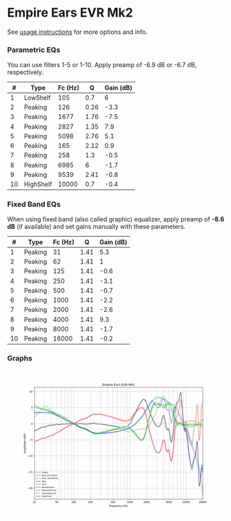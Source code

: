 # Empire Ears EVR Mk2
See [usage instructions](https://github.com/jaakkopasanen/AutoEq#usage) for more options and info.

### Parametric EQs
You can use filters 1-5 or 1-10. Apply preamp of -6.9 dB or -6.7 dB, respectively.

|   # | Type      |   Fc (Hz) |    Q |   Gain (dB) |
|-----|-----------|-----------|------|-------------|
|   1 | LowShelf  |       105 | 0.7  |         6   |
|   2 | Peaking   |       126 | 0.26 |        -3.3 |
|   3 | Peaking   |      1677 | 1.76 |        -7.5 |
|   4 | Peaking   |      2827 | 1.35 |         7.9 |
|   5 | Peaking   |      5098 | 2.76 |         5.1 |
|   6 | Peaking   |       165 | 2.12 |         0.9 |
|   7 | Peaking   |       258 | 1.3  |        -0.5 |
|   8 | Peaking   |      6985 | 6    |        -1.7 |
|   9 | Peaking   |      9539 | 2.41 |        -0.8 |
|  10 | HighShelf |     10000 | 0.7  |        -0.4 |

### Fixed Band EQs
When using fixed band (also called graphic) equalizer, apply preamp of **-8.6 dB** (if available) and set gains manually with these parameters.

|   # | Type    |   Fc (Hz) |    Q |   Gain (dB) |
|-----|---------|-----------|------|-------------|
|   1 | Peaking |        31 | 1.41 |         5.3 |
|   2 | Peaking |        62 | 1.41 |         1   |
|   3 | Peaking |       125 | 1.41 |        -0.6 |
|   4 | Peaking |       250 | 1.41 |        -3.1 |
|   5 | Peaking |       500 | 1.41 |        -0.7 |
|   6 | Peaking |      1000 | 1.41 |        -2.2 |
|   7 | Peaking |      2000 | 1.41 |        -2.6 |
|   8 | Peaking |      4000 | 1.41 |         9.3 |
|   9 | Peaking |      8000 | 1.41 |        -1.7 |
|  10 | Peaking |     16000 | 1.41 |        -0.2 |

### Graphs
![](./Empire%20Ears%20EVR%20Mk2.png)
